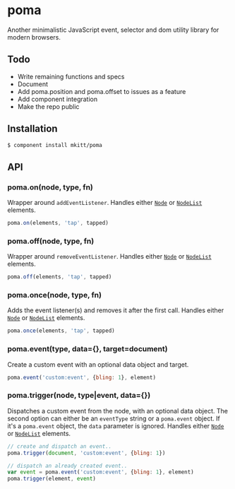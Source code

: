 # poma
Another minimalistic JavaScript event, selector and dom utility library
for modern browsers.

## Todo
- Write remaining functions and specs
- Document
- Add poma.position and poma.offset to issues as a feature
- Add component integration
- Make the repo public


## Installation

```bash
$ component install mkitt/poma
```


## API

### poma.on(node, type, fn)
Wrapper around `addEventListener`. Handles either [`Node`][node] or
[`NodeList`][nodelist] elements.

```javascript
poma.on(elements, 'tap', tapped)
```


### poma.off(node, type, fn)
Wrapper around `removeEventListener`. Handles either [`Node`][node] or
[`NodeList`][nodelist] elements.

```javascript
poma.off(elements, 'tap', tapped)
```


### poma.once(node, type, fn)
Adds the event listener(s) and removes it after the first call. Handles
either [`Node`][node] or [`NodeList`][nodelist] elements.

```javascript
poma.once(elements, 'tap', tapped)
```

### poma.event(type, data={}, target=document)
Create a custom event with an optional data object and target.

```javascript
poma.event('custom:event', {bling: 1}, element)
```


### poma.trigger(node, type|event, data={})
Dispatches a custom event from the node, with an optional data object.
The second option can either be an `eventType` string or a `poma.event`
object. If it's a `poma.event` object,  the `data` parameter is ignored.
Handles either [`Node`][node] or [`NodeList`][nodelist] elements.

```javascript
// create and dispatch an event..
poma.trigger(document, 'custom:event', {bling: 1})

// dispatch an already created event..
var event = poma.event('custom:event', {bling: 1}, element)
poma.trigger(element, event)
```



<!-- Links -->
[node]: https://developer.mozilla.org/en-US/docs/Web/API/Node
[nodelist]: https://developer.mozilla.org/en-US/docs/Web/API/NodeList
 
